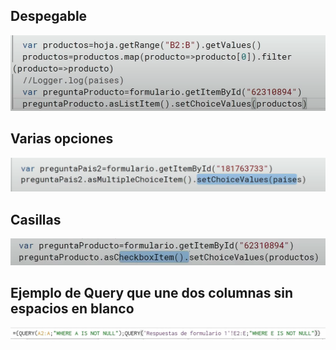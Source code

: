 ##  Despegable
![alt text](../images/p1.png)

## Varias opciones
![alt text](../images/p2.png)

## Casillas
![alt text](../images/p3.png)

## Ejemplo de Query que une dos columnas sin espacios en blanco
![alt text](../images/p4.png)
